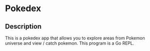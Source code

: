 # Pokedex

## Description

This is a pokedex app that allows you to explore areas from Pokemon universe and view / catch pokemon. This program is a Go REPL.
